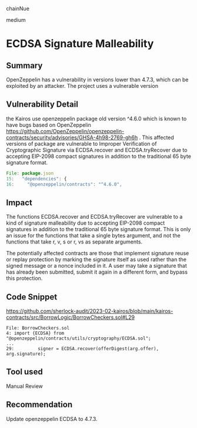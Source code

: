 chainNue

medium

# ECDSA Signature Malleability

## Summary

OpenZeppelin has a vulnerability in versions lower than 4.7.3, which can be exploited by an attacker. The project uses a vulnerable version

## Vulnerability Detail

the Kairos use openzeppelin package old version ^4.6.0 which is known to have bugs based on OpenZeppelin https://github.com/OpenZeppelin/openzeppelin-contracts/security/advisories/GHSA-4h98-2769-gh6h . This affected versions of package are vulnerable to Improper Verification of Cryptographic Signature via ECDSA.recover and ECDSA.tryRecover due to accepting EIP-2098 compact signatures in addition to the traditional 65 byte signature format.

```js
File: package.json
15:   "dependencies": {
16:     "@openzeppelin/contracts": "^4.6.0",
```
## Impact

The functions ECDSA.recover and ECDSA.tryRecover are vulnerable to a kind of signature malleability due to accepting EIP-2098 compact signatures in addition to the traditional 65 byte signature format. This is only an issue for the functions that take a single bytes argument, and not the functions that take r, v, s or r, vs as separate arguments.

The potentially affected contracts are those that implement signature reuse or replay protection by marking the signature itself as used rather than the signed message or a nonce included in it. A user may take a signature that has already been submitted, submit it again in a different form, and bypass this protection.

## Code Snippet

https://github.com/sherlock-audit/2023-02-kairos/blob/main/kairos-contracts/src/BorrowLogic/BorrowCheckers.sol#L29

```solidity
File: BorrowCheckers.sol
4: import {ECDSA} from "@openzeppelin/contracts/utils/cryptography/ECDSA.sol";
...
29:         signer = ECDSA.recover(offerDigest(arg.offer), arg.signature);
```

## Tool used

Manual Review

## Recommendation

Update openzeppelin ECDSA to 4.7.3.